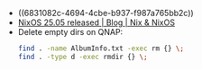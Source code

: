 - ((6831082c-4694-4cbe-b937-f987a765bb2c))
- [NixOS 25.05 released | Blog | Nix & NixOS](https://nixos.org/blog/announcements/2025/nixos-2505/)
- Delete empty dirs on QNAP:
  ```bash
  find . -name AlbumInfo.txt -exec rm {} \;
  find . -type d -exec rmdir {} \;
  
  ```